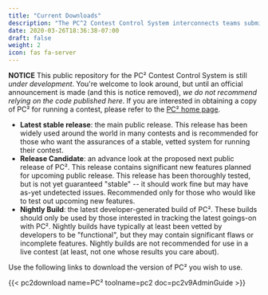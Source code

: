 ```yaml
---
title: "Current Downloads"
description: "The PC^2 Contest Control System interconnects teams submissions with judging"
date: 2020-03-26T18:36:38-07:00
draft: false
weight: 2
icon: fas fa-server
---
```


**NOTICE**  This public repository for the PC&sup2; Contest Control System is still _under development_.  You're welcome to look around,
but until an official announcement is made (and this is notice removed), _we do not recommend relying on the code published here_.
If you are interested in obtaining a copy of PC&sup2; for running a contest, please refer to the [PC&sup2; home page](https://pc2.ecs.csus.edu).

<ul>
<li>    <b>Latest stable release</b>: the main public release. This release has been widely used around the world in many contests and is recommended for those who want the assurances of a stable, vetted system for running their contest.</li>
<li>    <b>Release Candidate</b>: an advance look at the proposed next public release of PC&sup2;. This release contains significant new features planned for upcoming public release. This release has been thoroughly tested, but is not yet guaranteed "stable" -- it should work fine but may have as-yet undetected issues. Recommended only for those who would like to test out upcoming new features.</li>
<li>    <b>Nightly Build</b>: the latest developer-generated build of PC&sup2;. These builds should only be used by those interested in tracking the latest goings-on with PC&sup2;. Nightly builds have typically at least been vetted by developers to be "functional", but they may contain significant flaws or incomplete features. Nightly builds are not recommended for use in a live contest (at least, not one whose results you care about).</li>
</ul>

Use the following links to download the version of PC&sup2; you wish to use.

{{< pc2download name=PC&sup2; toolname=pc2 doc=pc2v9AdminGuide >}}
